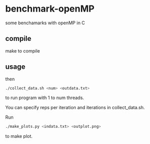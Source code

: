 # benchmark-openMP
some benchamarks with openMP in C

## compile
make to compile

## usage 
then 
```bash
./collect_data.sh <num> <outdata.txt> 
```
to run program with 1 to num threads.

You can specify reps per iteration and iterations in collect\_data.sh.

Run 
```bash
./make_plots.py <indata.txt> <outplot.png>
```
to make plot.
